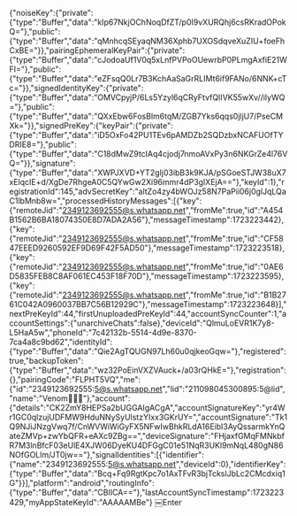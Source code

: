 {"noiseKey":{"private":{"type":"Buffer","data":"kIp67NkjOChNoqDfZT/p0I9vXURQhj6csRKradOPokQ="},"public":{"type":"Buffer","data":"qMnhcqSEyaqNM36Xphb7UXOSdqveXuZIU+foeFhCxBE="}},"pairingEphemeralKeyPair":{"private":{"type":"Buffer","data":"cJodoaUf1V0q5xLnfPVPoOUewrbP0PLmgAxfiE21WFI="},"public":{"type":"Buffer","data":"eZFsqQ0Lr7B3KchAaSaGrRLIMt6if9FANo/6NNK+cTc="}},"signedIdentityKey":{"private":{"type":"Buffer","data":"OMVCpyjP/6Ls5Yzyl6qCRyFtvfQIIVK55wXv//ilyWQ="},"public":{"type":"Buffer","data":"QXxEbw6FosBlm6tqM/ZGB7Yks6qqs0jljU7/PseCMXk="}},"signedPreKey":{"keyPair":{"private":{"type":"Buffer","data":"iD5OxFo42PU1TEv6pAMDZb2SQDzbxNCAFUOfTYDRIE8="},"public":{"type":"Buffer","data":"C18dMwZ9tcIAq4cjodj7nmoAVxPy3n6NKGrZe4l76VQ="}},"signature":{"type":"Buffer","data":"XWPJXVD+YT2gIj03ibB3k9KJA/pSGoeSTJW38uX7xElqcIE+d/XgDe7RhgeA0C5QYwGw2Xi96mmr4dP3gIXEjA=="},"keyId":1},"registrationId":145,"advSecretKey":"altZo4zy4bWOJz58N7PaPii06j0glJqLQaC1lbMnb8w=","processedHistoryMessages":[{"key":{"remoteJid":"2349123692555@s.whatsapp.net","fromMe":true,"id":"A454B1562B6BA18074350E8D7ADA2A56"},"messageTimestamp":1723223442},{"key":{"remoteJid":"2349123692555@s.whatsapp.net","fromMe":true,"id":"CF5847EEED9260592EF9D69F42F5AD50"},"messageTimestamp":1723223518},{"key":{"remoteJid":"2349123692555@s.whatsapp.net","fromMe":true,"id":"0AE6D5835FEB8C8AF061EC453F18F70D"},"messageTimestamp":1723223595},{"key":{"remoteJid":"2349123692555@s.whatsapp.net","fromMe":true,"id":"B1B2761C042A0960037BB7C56B12929C"},"messageTimestamp":1723223648}],"nextPreKeyId":44,"firstUnuploadedPreKeyId":44,"accountSyncCounter":1,"accountSettings":{"unarchiveChats":false},"deviceId":"QlmuLoEVR1K7y8-L5HaA5w","phoneId":"7c42132b-5514-4d9e-8370-7ca4a8c9bd62","identityId":{"type":"Buffer","data":"Qie2AgTQUGN97Lh60u0qjkeoGqw="},"registered":true,"backupToken":{"type":"Buffer","data":"wz32PoEinVXZVAuck+/a03rQHkE="},"registration":{},"pairingCode":"FLPHT5VQ","me":{"id":"2349123692555:5@s.whatsapp.net","lid":"211098045300895:5@lid","name":"Venom👻💗🥰"},"account":{"details":"CK2ZmY8HEPSa2bUGGAIgACgA","accountSignatureKey":"yr4Wr1GC0qlzujUDFMW9HduNNySyUlstzYIxx3GKrUY=","accountSignature":"Tk1Q9NJiJNzgVwq7f/CnWVWiWiGyFX5NFwIwBhkRLdA16EibI3AyQssarmkYnQateZMVp+zwYbQFR+eAXc9ZBg==","deviceSignature":"FHjaxfGMqFMNkbfR7M3lnBfcF03eUlE4XJW06DyeKU4DFGgC01e51NqR3UKl9mNqL480gN86NOfGOLlm/JT0jw=="},"signalIdentities":[{"identifier":{"name":"2349123692555:5@s.whatsapp.net","deviceId":0},"identifierKey":{"type":"Buffer","data":"Bcq+Fq9RgtKpc7o1AxTFvR3bjTckslJbLc2CMcdxiq1G"}}],"platform":"android","routingInfo":{"type":"Buffer","data":"CBIICA=="},"lastAccountSyncTimestamp":1723223429,"myAppStateKeyId":"AAAAAMBe"}
￼Enter
